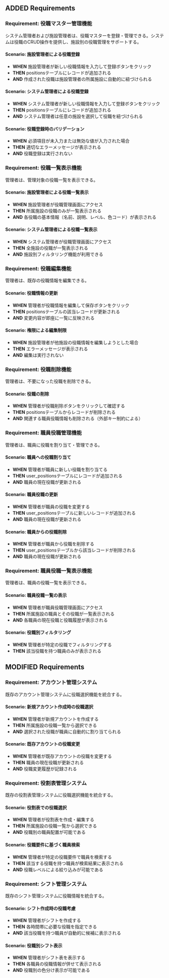 ## ADDED Requirements

### Requirement: 役職マスター管理機能

システム管理者および施設管理者は、役職マスターを登録・管理できる。システムは役職のCRUD操作を提供し、施設別の役職管理をサポートする。

#### Scenario: 施設管理者による役職登録

- **WHEN** 施設管理者が新しい役職情報を入力して登録ボタンをクリック
- **THEN** positionsテーブルにレコードが追加される
- **AND** 作成された役職は施設管理者の所属施設に自動的に紐づけられる

#### Scenario: システム管理者による役職登録

- **WHEN** システム管理者が新しい役職情報を入力して登録ボタンをクリック
- **THEN** positionsテーブルにレコードが追加される
- **AND** システム管理者は任意の施設を選択して役職を紐づけられる

#### Scenario: 役職登録時のバリデーション

- **WHEN** 必須項目が未入力または無効な値が入力された場合
- **THEN** 適切なエラーメッセージが表示される
- **AND** 役職登録は実行されない

### Requirement: 役職一覧表示機能

管理者は、管理対象の役職一覧を表示できる。

#### Scenario: 施設管理者による役職一覧表示

- **WHEN** 施設管理者が役職管理画面にアクセス
- **THEN** 所属施設の役職のみが一覧表示される
- **AND** 各役職の基本情報（名前、説明、レベル、色コード）が表示される

#### Scenario: システム管理者による役職一覧表示

- **WHEN** システム管理者が役職管理画面にアクセス
- **THEN** 全施設の役職が一覧表示される
- **AND** 施設別フィルタリング機能が利用できる

### Requirement: 役職編集機能

管理者は、既存の役職情報を編集できる。

#### Scenario: 役職情報の更新

- **WHEN** 管理者が役職情報を編集して保存ボタンをクリック
- **THEN** positionsテーブルの該当レコードが更新される
- **AND** 変更内容が即座に一覧に反映される

#### Scenario: 権限による編集制限

- **WHEN** 施設管理者が他施設の役職情報を編集しようとした場合
- **THEN** エラーメッセージが表示される
- **AND** 編集は実行されない

### Requirement: 役職削除機能

管理者は、不要になった役職を削除できる。

#### Scenario: 役職の削除

- **WHEN** 管理者が役職削除ボタンをクリックして確認する
- **THEN** positionsテーブルからレコードが削除される
- **AND** 関連する職員役職情報も削除される（外部キー制約による）

### Requirement: 職員役職管理機能

管理者は、職員に役職を割り当て・管理できる。

#### Scenario: 職員への役職割り当て

- **WHEN** 管理者が職員に新しい役職を割り当てる
- **THEN** user_positionsテーブルにレコードが追加される
- **AND** 職員の現在役職が更新される

#### Scenario: 職員役職の更新

- **WHEN** 管理者が職員の役職を変更する
- **THEN** user_positionsテーブルに新しいレコードが追加される
- **AND** 職員の現在役職が更新される

#### Scenario: 職員からの役職削除

- **WHEN** 管理者が職員から役職を削除する
- **THEN** user_positionsテーブルから該当レコードが削除される
- **AND** 職員の現在役職が更新される

### Requirement: 職員役職一覧表示機能

管理者は、職員の役職一覧を表示できる。

#### Scenario: 職員役職一覧の表示

- **WHEN** 管理者が職員役職管理画面にアクセス
- **THEN** 所属施設の職員とその役職が一覧表示される
- **AND** 各職員の現在役職と役職履歴が表示される

#### Scenario: 役職別フィルタリング

- **WHEN** 管理者が特定の役職でフィルタリングする
- **THEN** 該当役職を持つ職員のみが表示される

## MODIFIED Requirements

### Requirement: アカウント管理システム

既存のアカウント管理システムに役職選択機能を統合する。

#### Scenario: 新規アカウント作成時の役職選択

- **WHEN** 管理者が新規アカウントを作成する
- **THEN** 所属施設の役職一覧から選択できる
- **AND** 選択された役職が職員に自動的に割り当てられる

#### Scenario: 既存アカウントの役職変更

- **WHEN** 管理者が既存アカウントの役職を変更する
- **THEN** 職員の現在役職が更新される
- **AND** 役職変更履歴が記録される

### Requirement: 役割表管理システム

既存の役割表管理システムに役職選択機能を統合する。

#### Scenario: 役割表での役職選択

- **WHEN** 管理者が役割表を作成・編集する
- **THEN** 所属施設の役職一覧から選択できる
- **AND** 役職別の職員配置が可能である

#### Scenario: 役職要件に基づく職員検索

- **WHEN** 管理者が特定の役職要件で職員を検索する
- **THEN** 該当する役職を持つ職員が検索結果に表示される
- **AND** 役職レベルによる絞り込みが可能である

### Requirement: シフト管理システム

既存のシフト管理システムに役職情報を統合する。

#### Scenario: シフト作成時の役職考慮

- **WHEN** 管理者がシフトを作成する
- **THEN** 各時間帯に必要な役職を指定できる
- **AND** 該当役職を持つ職員が自動的に候補に表示される

#### Scenario: 役職別シフト表示

- **WHEN** 管理者がシフト表を表示する
- **THEN** 各職員の役職情報が併せて表示される
- **AND** 役職別の色分け表示が可能である
